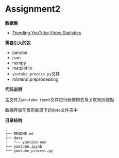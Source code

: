 # Assignment2
**数据集**

- [Trending YouTube Video Statistics](https://www.kaggle.com/datasnaek/youtube-new)

**需要引入的包**

- pandas
- json
- numpy
- matplotlib
- `youtube_process.py`文件
- mlxtend.preprocessing

**代码说明**

主文件为`youtube.ipynb`文件进行频繁模式与关联规则挖掘

数据存放在当前目录下的data文件夹中

**目录结构**

```
.  
├── README.md  
├── data  
│   └── youtube-new  
├── youtube.ipynb  
└── youtube_process.py  
```